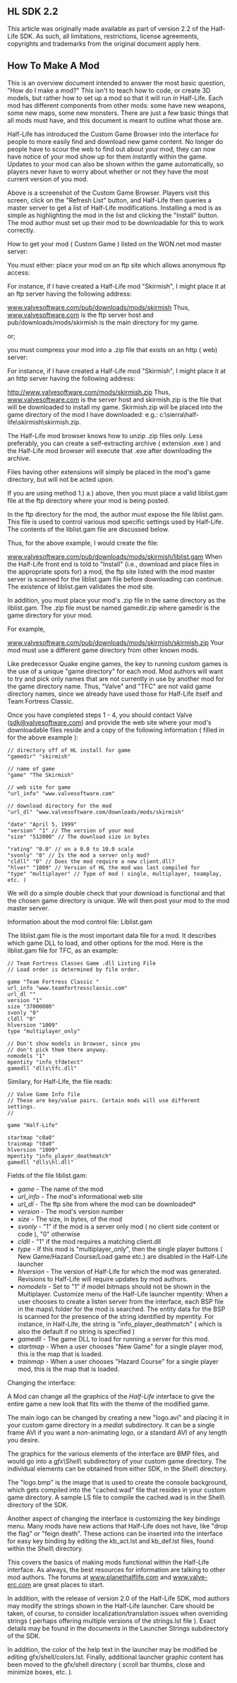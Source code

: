 ## HL SDK 2.2
This article was originally made available as part of version 2.2 of the Half-Life SDK. As such, all limitations, restrictions, license agreements, copyrights and trademarks from the original document apply here.

## How To Make A Mod
This is an overview document intended to answer the most basic question, "How do I make a mod?" This isn't to teach how to code, or create 3D models, but rather how to set up a mod so that it will run in Half-Life. Each mod has different components from other mods: some have new weapons, some new maps, some new monsters. There are just a few basic things that all mods must have, and this document is meant to outline what those are.

Half-Life has introduced the Custom Game Browser into the interface for people to more easily find and download new game content. No longer do people have to scour the web to find out about your mod, they can now have notice of your mod show up for them instantly within the game. Updates to your mod can also be shown within the game automatically, so players never have to worry about whether or not they have the most current version of you mod.



Above is a screenshot of the Custom Game Browser. Players visit this screen, click on the "Refresh List" button, and Half-Life then queries a master server to get a list of Half-Life modifications. Installing a mod is as simple as highlighting the mod in the list and clicking the "Install" button. The mod author must set up their mod to be downloadable for this to work correctly.

How to get your mod ( Custom Game ) listed on the WON.net mod master server:

You must either:
place your mod on an ftp site which allows anonymous ftp access:

For instance, if I have created a Half-Life mod "Skirmish", I might place it at an ftp server having the following address:

www.valvesoftware.com/pub/downloads/mods/skirmish
Thus, www.valvesoftware.com is the ftp server host and pub/downloads/mods/skirmish is the main directory for my game.

or;

you must compress your mod into a .zip file that exists on an http ( web) server:

For instance, if I have created a Half-Life mod "Skirmish", I might place it at an http server having the following address:

http://www.valvesoftware.com/mods/skirmish.zip
Thus, www.valvesoftware.com is the server host and skirmish.zip is the file that will be downloaded to install my game. Skirmish.zip will be placed into the game directory of the mod I have downloaded: e.g.: c:\sierra\half-life\skirmish\skirmish.zip.

The Half-Life mod browser knows how to unzip .zip files only. Less preferably, you can create a self-extracting archive ( extension .exe ) and the Half-Life mod browser will execute that .exe after downloading the archive.

Files having other extensions will simply be placed in the mod's game directory, but will not be acted upon.

If you are using method 1.) a.) above, then you must place a valid liblist.gam file at the ftp directory where your mod is being posted.

In the ftp directory for the mod, the author must expose the file liblist.gam. This file is used to control various mod specific settings used by Half-Life. The contents of the liblist.gam file are discussed below.

Thus, for the above example, I would create the file:

www.valvesoftware.com/pub/downloads/mods/skirmish/liblist.gam
When the Half-Life front end is told to "Install" (i.e., download and place files in the appropriate spots for) a mod, the ftp site listed with the mod master server is scanned for the liblist.gam file before downloading can continue. The existence of liblist.gam validates the mod site.

In addition, you must place your mod's .zip file in the same directory as the liblist.gam. The .zip file must be named gamedir.zip where gamedir is the game directory for your mod.

For example,

www.valvesoftware.com/pub/downloads/mods/skirmish/skirmish.zip
Your mod must use a different game directory from other known mods.

Like predecessor Quake engine games, the key to running custom games is the use of a unique "game directory" for each mod. Mod authors will want to try and pick only names that are not currently in use by another mod for the game directory name. Thus, "Valve" and "TFC" are not valid game directory names, since we already have used those for Half-Life itself and Team Fortress Classic.

Once you have completed steps 1 - 4, you should contact Valve (sdk@valvesoftware.com) and provide the web site where your mod's downloadable files reside and a copy of the following information ( filled in for the above example ):

```
// directory off of HL install for game
"gamedir" "skirmish"

// name of game
"game" "The Skirmish"

// web site for game
"url_info" "www.valvesoftware.com"

// download directory for the mod
"url_dl" "www.valvesoftware.com/downloads/mods/skirmish"

"date" "April 5, 1999"
"version" "1" // The version of your mod
"size" "512000" // The download size in bytes

"rating" "0.0" // on a 0.0 to 10.0 scale
"svonly" "0" // Is the mod a server only mod?
"cldll" "0" // Does the mod require a new client.dll?
"hlver" "1009" // Version of HL the mod was last compiled for
"type" "multiplayer" // Type of mod ( single, multiplayer, teamplay, etc. )
```

We will do a simple double check that your download is functional and that the chosen game directory is unique. We will then post your mod to the mod master server.

Information about the mod control file: Liblist.gam

The liblist.gam file is the most important data file for a mod. It describes which game DLL to load, and other options for the mod. Here is the liblist.gam file for TFC, as an example:

```
// Team Fortress Classes Game .dll Listing File
// Load order is determined by file order.

game "Team Fortress Classic "
url_info "www.teamfortressclassic.com"
url_dl ""
version "1"
size "37000000"
svonly "0"
cldll "0"
hlversion "1009"
type "multiplayer_only"

// Don't show models in browser, since you
// don't pick them there anyway.
nomodels "1"
mpentity "info_tfdetect"
gamedll "dlls\tfc.dll"
```

Similary, for Half-Life, the file reads:

```
// Valve Game Info file
// These are key/value pairs. Certain mods will use different settings.
//

game "Half-Life"

startmap "c0a0"
trainmap "t0a0"
hlversion "1009"
mpentity "info_player_deathmatch"
gamedll "dlls\hl.dll"
```

Fields of the file liblist.gam:

* *game* - The name of the mod
* *url_info* - The mod's informational web site
* *url_dl* - The ftp site from where the mod can be downloaded* 
* *version* - The mod's version number
* *size* - The size, in bytes, of the mod
* *svonly* - "1" if the mod is a server only mod ( no client side content or code ), "0" otherwise
* *cldll* - "1" if the mod requires a matching client.dll
* *type* - If this mod is "multiplayer_only", then the single player buttons ( New Game/Hazard Course/Load game etc.) are disabled in the Half-Life launcher
* *hlversion* - The version of Half-Life for which the mod was generated. Revisions to Half-Life will require updates by mod authors.
* *nomodels* - Set to "1" if model bitmaps should not be shown in the Multiplayer. Customize menu of the Half-Life launcher mpentity:	When a user chooses to create a listen server from the interface, each BSP file in the maps\ folder for the mod is searched. The entity data for the BSP is scanned for the presence of the string identified by mpentity. For instance, in Half-Life, the string is "info_player_deathmatch" ( which is also the default if no string is specified )
* *gamedll* - The game DLL to load for running a server for this mod.
* *startmap* - When a user chooses "New Game" for a single player mod, this is the map that is loaded.
* *trainmap* - When a user chooses "Hazard Course" for a single player mod, this is the map that is loaded.

Changing the interface:

A Mod can change all the graphics of the *Half-Life* interface to give the entire game a new look that fits with the theme of the modified game.

The main logo can be changed by creating a new "logo.avi" and placing it in your custom game directory in a *media\\* subdirectory. It can be a single frame AVI if you want a non-animating logo, or a standard AVI of any length you desire.

The graphics for the various elements of the interface are BMP files, and would go into a *gfx\Shell\\* subdirectory of your custom game directory. The individual elements can be obtained from either SDK, in the *Shell\\* directory.

The "logo.bmp" is the image that is used to create the console background, which gets compiled into the "cached.wad" file that resides in your custom game directory. A sample LS file to compile the cached.wad is in the Shell\ directory of the SDK.

Another aspect of changing the interface is customizing the key bindings menu. Many mods have new actions that Half-Life does not have, like "drop the flag" or "feign death". These actions can be inserted into the interface for easy key binding by editing the kb_act.lst and kb_def.lst files, found within the *Shell\\* directory.

This covers the basics of making mods functional within the Half-Life interface. As always, the best resources for information are talking to other mod authors. The forums at www.planethalflife.com and www.valve-erc.com are great places to start.

In addition, with the release of version 2.0 of the Half-Life SDK, mod authors may modify the strings shown in the Half-Life launcher. Care should be taken, of course, to consider localization/translation issues when overriding strings ( perhaps offering multiple versions of the strings.lst file ). Exact details may be found in the documents in the Launcher Strings subdirectory of the SDK.

In addition, the color of the help text in the launcher may be modified be editing gfx/shell/colors.lst. Finally, additional launcher graphic content has been moved to the gfx/shell directory ( scroll bar thumbs, close and minimize boxes, etc. ).